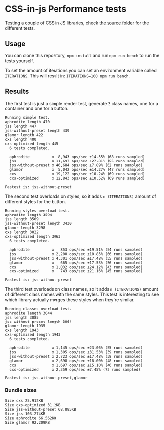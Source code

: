 # CSS-in-js Performance tests

Testing a couple of CSS in JS libraries, check [the source folder](./src/cases) for the different tests.

## Usage

You can clone this repository, `npm install` and run `npm run bench` to run the tests yourself.

To set the amount of iterations you can set an environment variable called `ITERATIONS`. This will result in: `ITERATIONS=100 npm run bench`.

## Results

The first test is just a simple render test, generate 2 class names, one for a container and one for a button.

```
Running simple test.
aphrodite length 470
jss length 447
jss-without-preset length 439
glamor length 422
cxs length 400
cxs-optimized length 445
  6 tests completed.

  aphrodite          x  8,943 ops/sec ±14.55% (68 runs sampled)
  jss                x 11,697 ops/sec ±27.81% (55 runs sampled)
  jss-without-preset x 46,684 ops/sec ±7.89% (62 runs sampled)
  glamor             x  5,042 ops/sec ±14.27% (47 runs sampled)
  cxs                x 19,122 ops/sec ±10.24% (69 runs sampled)
  cxs-optimized      x 12,843 ops/sec ±10.52% (69 runs sampled)

Fastest is: jss-without-preset
```

The second test overloads on styles, so it adds `n (ITERATIONS)` amount of different styles for the button.

```
Running styles overload test.
aphrodite length 3594
jss length 3509
jss-without-preset length 3430
glamor length 3298
cxs length 3022
cxs-optimized length 3063
  6 tests completed.

  aphrodite          x   853 ops/sec ±19.51% (54 runs sampled)
  jss                x 2,200 ops/sec ±10.85% (66 runs sampled)
  jss-without-preset x 4,301 ops/sec ±17.48% (55 runs sampled)
  glamor             x   665 ops/sec ±17.53% (56 runs sampled)
  cxs                x 1,032 ops/sec ±24.12% (43 runs sampled)
  cxs-optimized      x   743 ops/sec ±21.16% (45 runs sampled)

Fastest is: jss-without-preset
```

The third test overloads on class names, so it adds `n (ITERATIONS)` amount of different class names with the same styles. This test is interesting to see which library actually merges these styles when they're similar.

```
Running classes overload test.
aphrodite length 3044
jss length 3085
jss-without-preset length 3064
glamor length 1935
cxs length 1943
cxs-optimized length 1943
  6 tests completed.

  aphrodite          x 1,145 ops/sec ±23.06% (55 runs sampled)
  jss                x 1,305 ops/sec ±31.53% (39 runs sampled)
  jss-without-preset x 2,723 ops/sec ±17.48% (38 runs sampled)
  glamor             x 2,698 ops/sec ±18.00% (48 runs sampled)
  cxs                x 1,697 ops/sec ±15.10% (46 runs sampled)
  cxs-optimized      x 2,359 ops/sec ±7.45% (72 runs sampled)

Fastest is: jss-without-preset,glamor
```

### Bundle sizes

```
Size cxs 25.912KB
Size cxs-optimized 31.2KB
Size jss-without-preset 68.885KB
Size jss 103.274KB
Size aphrodite 66.562KB
Size glamor 92.209KB
```
